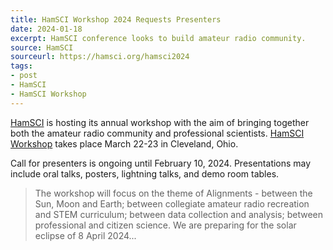 ```yaml
---
title: HamSCI Workshop 2024 Requests Presenters
date: 2024-01-18
excerpt: HamSCI conference looks to build amateur radio community.
source: HamSCI
sourceurl: https://hamsci.org/hamsci2024
tags:
- post
- HamSCI
- HamSCI Workshop
---
```

[HamSCI](https://hamsci.org/) is hosting its annual workshop with the aim of bringing together both the amateur radio community and professional scientists. [HamSCI Workshop](https://hamsci.org/hamsci2024) takes place March 22-23 in Cleveland, Ohio. 

Call for presenters is ongoing until February 10, 2024. Presentations may include oral talks, posters, lightning talks, and demo room tables.

> The workshop will focus on the theme of Alignments - between the Sun, Moon and Earth; between collegiate amateur radio recreation and STEM curriculum; between data collection and analysis; between professional and citizen science. We are preparing for the solar eclipse of 8 April 2024...